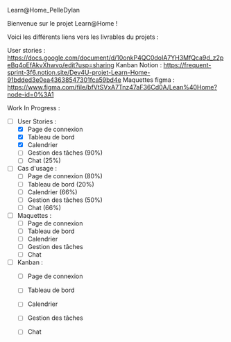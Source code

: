 Learn@Home_PelleDylan


Bienvenue sur le projet Learn@Home ! 

Voici les différents liens vers les livrables du projets :


User stories : https://docs.google.com/document/d/10onkP4QC0doIA7YH3MfQca9d_z2peBq4oEfAkvXhwvo/edit?usp=sharing
Kanban Notion :  https://frequent-sprint-3f6.notion.site/Dev4U-projet-Learn-Home-91bdded3e0ea43638547301fca59bd4e
Maquettes figma : https://www.figma.com/file/bfVtSVxA7Tnz47aF36Cd0A/Lean%40Home?node-id=0%3A1

Work In Progress :

- [ ] User Stories : 
	- [x] Page de connexion 
	- [x] Tableau de bord
	- [x] Calendrier
	- [ ] Gestion des tâches (90%)
	- [ ] Chat (25%)

- [ ] Cas d'usage : 
	- [ ] Page de connexion (80%)
	- [ ] Tableau de bord (20%)
	- [ ] Calendrier (66%)
	- [ ] Gestion des tâches (50%)
	- [ ] Chat (66%)

- [ ] Maquettes : 
	- [ ] Page de connexion
	- [ ] Tableau de bord
	- [ ] Calendrier
	- [ ] Gestion des tâches
	- [ ] Chat

- [ ] Kanban : 
	- [ ] Page de connexion
	- [ ] Tableau de bord
	- [ ] Calendrier
	- [ ] Gestion des tâches
	- [ ] Chat

